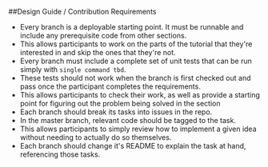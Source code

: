 ##Design Guide / Contribution Requirements
- Every branch is a deployable starting point.  It must be runnable and include any prerequisite code from other sections.  
 - This allows participants to work on the parts of the tutorial that they're interested in and skip the ones that they're not.
- Every branch must include a complete set of unit tests that can be run simply with `single command tbd`.  
 - These tests should not work when the branch is first checked out and pass once the participant completes the requirements.
 - This allows participants to check their work, as well as provide a starting point for figuring out the problem being solved in the section
- Each branch should break its tasks into issues in the repo.
 - In the master branch, relevant code should be tagged to the task.
 - This allows participants to simply review how to implement a given idea without needing to actually do so themselves.
 - Each branch should change it's README to explain the task at hand, referencing those tasks.
